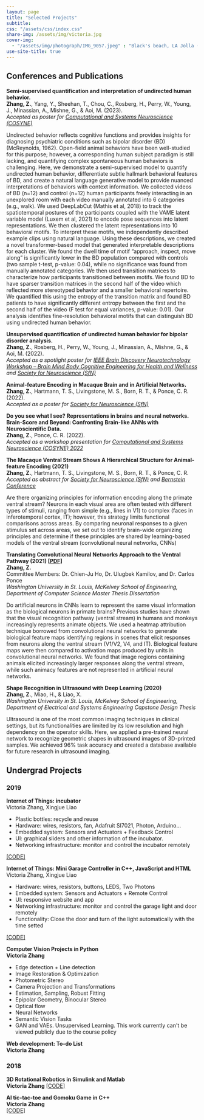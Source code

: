 ```yaml
---
layout: page
title: "Selected Projects"
subtitle: 
css: "/assets/css/index.css"
share-img: /assets/img/victoria.jpg
cover-img:
  - "/assets/img/photograph/IMG_9057.jpeg" : "Black's beach, LA Jolla (2022)"
use-site-title: true
---
```

Conferences and Publications
----------------------------

**Semi-supervised quantification and interpretation of undirected human behavior.**  
**Zhang, Z.**, Yang, Y., Sheehan, T., Chou, C., Rosberg, H., Perry, W., Young, J., Minassian, A., Mishne, G., & Aoi, M. (2023).  
_Accepted as poster for [Computational and Systems Neuroscience (COSYNE)](https://www.cosyne.org/)_

Undirected behavior reflects cognitive functions and provides insights for diagnosing psychiatric conditions such as bipolar disorder (BD) (McReynolds, 1962). Open-field animal behaviors have been well-studied for this purpose; however, a corresponding human subject paradigm is still lacking, and quantifying complex spontaneous human behaviors is challenging. Here, we demonstrate a semi-supervised model to quantify undirected human behavior, differentiate subtle hallmark behavioral features of BD, and create a natural language generative model to provide nuanced interpretations of behaviors with context information. We collected videos of BD (n=12) and control (n=12) human participants freely interacting in an unexplored room with each video manually annotated into 6 categories (e.g., walk). We used DeepLabCut (Mathis et al, 2018) to track the spatiotemporal postures of the participants coupled with the VAME latent variable model (Luxem et al, 2021) to encode pose sequences into latent representations. We then clustered the latent representations into 10 behavioral motifs. To interpret these motifs, we independently described example clips using natural language. Using these descriptions, we created a novel transformer-based model that generated interpretable descriptions for each cluster. We found the dwell time of motif “approach, inspect, move along” is significantly lower in the BD population compared with controls (two sample t-test, p-value: 0.04), while no significance was found from manually annotated categories. We then used transition matrices to characterize how participants transitioned between motifs. We found BD to have sparser transition matrices in the second half of the video which reflected more stereotyped behavior and a smaller behavioral repertoire. We quantified this using the entropy of the transition matrix and found BD patients to have significantly different entropy between the first and the second half of the video (F test for equal variances, p-value: 0.01). Our analysis identifies fine-resolution behavioral motifs that can distinguish BD using undirected human behavior.

**Unsupervised quantification of undirected human behavior for bipolar disorder analysis.**  
**Zhang, Z.**, Rosberg, H., Perry, W., Young, J., Minassian, A., Mishne, G., & Aoi, M. (2022).  
_Accepted as a spotlight poster for [IEEE Brain Discovery Neurotechnology Workshop – Brain Mind Body Cognitive Engineering for Health and Wellness](https://brain.ieee.org/event/ieee-brain-discovery-and-neurotechnology-workshop/) and [Society for Neuroscience (SfN)](https://www.sfn.org/meetings/neuroscience-2021)_

**Animal-feature Encoding in Macaque Brain and in Artificial Networks.**  
**Zhang, Z.**, Hartmann, T. S., Livingstone, M. S., Born, R. T., & Ponce, C. R. (2022).  
_Accepted as a poster for [Society for Neuroscience (SfN)](https://www.sfn.org/meetings/neuroscience-2021)_


**Do you see what I see? Representations in brains and neural networks. Brain-Score and Beyond: Confronting Brain-like ANNs with Neuroscientific Data.**  
**Zhang, Z.**, Ponce, C. R. (2022).  
_Accepted as a workshop presentation for [Computational and Systems Neuroscience (COSYNE) 2022](https://www.cosyne.org/)_

**The Macaque Ventral Stream Shows A Hierarchical Structure for Animal-feature Encoding (2021)**  
**Zhang, Z.**, Hartmann, T. S., Livingstone, M. S., Born, R. T., & Ponce, C. R.  
_Accepted as abstract for [Society for Neuroscience (SfN)](https://www.sfn.org/meetings/neuroscience-2021) and [Bernstein Conference](https://abstracts.g-node.org/conference/BC21/abstracts#/uuid/bbb01455-e0b9-4521-bbe1-9c7c0ba4389c)_  

Are there organizing principles for information encoding along the primate ventral stream? Neurons in each visual area are often tested with different types of stimuli, ranging from simple (e.g., lines in V1) to complex (faces in inferotemporal cortex, IT); however, this strategy limits functional comparisons across areas. By comparing neuronal responses to a given stimulus set across areas, we set out to identify brain-wide organizing principles and determine if these principles are shared by learning-based models of the ventral stream (convolutional neural networks, CNNs)

**Translating Convolutional Neural Networks Approach to the Ventral Pathway (2021) [\[PDF\]](https://openscholarship.wustl.edu/eng_etds/574/)**  
**Zhang, Z.**  
Committee Members: Dr. Chien-Ju Ho, Dr. Ulugbek Kamilov, and Dr. Carlos Ponce  
_Washington University in St. Louis, McKelvey School of Engineering, Department of Computer Science Master Thesis Dissertation_  

Do artificial neurons in CNNs learn to represent the same visual information as the biological neurons in primate brains? Previous studies have shown that the visual recognition pathway (ventral stream) in humans and monkeys increasingly represents animate objects. We used a heatmap attribution technique borrowed from convolutional neural networks to generate biological feature maps identifying regions in scenes that elicit responses from neurons along the ventral stream (V1/V2, V4, and IT). Biological feature maps were then compared to activation maps produced by units in convolutional neural networks. We found that image regions containing animals elicited increasingly larger responses along the ventral stream, while such animacy features are not represented in artificial neural networks.  


**Shape Recognition in Ultrasound with Deep Learning (2020)**  
**Zhang, Z.**, Miao, H., & Liao, X.  
_Washington University in St. Louis, McKelvey School of Engineering, Department of Electrical and Systems Engineering Capstone Design Thesis_  

Ultrasound is one of the most common imaging techniques in clinical settings, but its functionalities are limited by its low resolution and high dependency on the operator skills. Here, we applied a pre-trained neural network to recognize geometric shapes in ultrasound images of 3D-printed samples. We achieved 96% task accuracy and created a database available for future research in ultrasound imaging.

Undergrad Projects
------------------

### 2019

**Internet of Things: incubator**  
Victoria Zhang, Xingjue Liao  

*   Plastic bottles: recycle and reuse
*   Hardware: wires, resistors, fan, Adafruit SI7021, Photon, Arduino...
*   Embedded system: Sensors and Actuators + Feedback Control
*   UI: graphical sliders and other information of the incubator.
*   Networking infrastructure: monitor and control the incubator remotely

[\[CODE\]](https://github.com/ZhanqiZhang66/Incubator)  

**Internet of Things: Mini Garage Controller in C++, JavaScript and HTML**  
Victoria Zhang, Xingjue Liao  

*   Hardware: wires, resistors, buttons, LEDS, Two Photons
*   Embedded system: Sensors and Actuators + Remote Control
*   UI: responsive website and app
*   Networking infrastructure: monitor and control the garage light and door remotely
*   Functionality: Close the door and turn of the light automatically with the time setted

[\[CODE\]](https://github.com/ZhanqiZhang66/GarageController)  

**Computer Vision Projects in Python**  
**Victoria Zhang**  

*   Edge detection + Line detection
*   Image Restoration & Optimization
*   Photometric Stereo
*   Camera Projection and Transformations
*   Estimation, Sampling, Robust Fitting
*   Epipolar Geometry, Binocular Stereo
*   Optical flow
*   Neural Networks
*   Semantic Vision Tasks
*   GAN and VAEs. Unsupervised Learning.
This work currently can't be viewed publicly due to the course policy  


**Web development: To-do List**  
**Victoria Zhang**  
<!-- [\[CODE\]](https://wustlcse204.github.io/09-todo-react-ZhanqiZhang66/)   -->

### 2018

**3D Rotational Robotics in Simulink and Matlab**  
**Victoria Zhang** 
[\[CODE\]](https://github.com/ZhanqiZhang66/3R-Robotics)  

**AI tic-tac-toe and Gomoku Game in C++**  
**Victoria Zhang**  
[\[CODE\]](https://github.com/ZhanqiZhang66/AI-Gomuku)